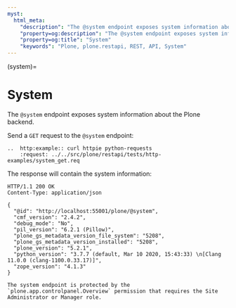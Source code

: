 ```yaml
---
myst:
  html_meta:
    "description": "The @system endpoint exposes system information about the Plone backend."
    "property=og:description": "The @system endpoint exposes system information about the Plone backend."
    "property=og:title": "System"
    "keywords": "Plone, plone.restapi, REST, API, System"
---
```


(system)=

# System

The `@system` endpoint exposes system information about the Plone backend.

Send a `GET` request to the `@system` endpoint:

```{eval-rst}
..  http:example:: curl httpie python-requests
    :request: ../../src/plone/restapi/tests/http-examples/system_get.req
```

The response will contain the system information:

```http
HTTP/1.1 200 OK
Content-Type: application/json

{
  "@id": "http://localhost:55001/plone/@system",
  "cmf_version": "2.4.2",
  "debug_mode": "No",
  "pil_version": "6.2.1 (Pillow)",
  "plone_gs_metadata_version_file_system": "5208",
  "plone_gs_metadata_version_installed": "5208",
  "plone_version": "5.2.1",
  "python_version": "3.7.7 (default, Mar 10 2020, 15:43:33) \n[Clang 11.0.0 (clang-1100.0.33.17)]",
  "zope_version": "4.1.3"
}
```

```{note}
The system endpoint is protected by the `plone.app.controlpanel.Overview` permission that requires the Site Administrator or Manager role.
```

